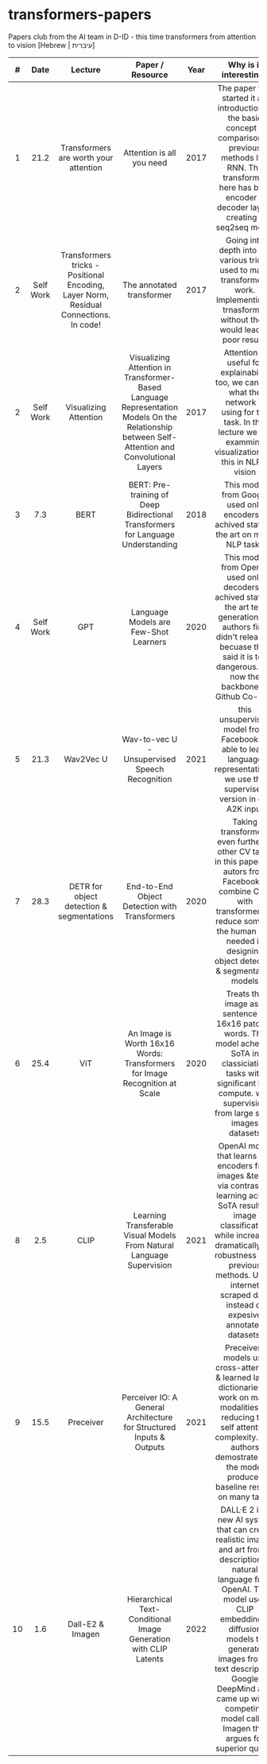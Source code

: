 # transformers-papers
Papers club from the AI team in D-ID  - this time transformers from attention to vision [Hebrew | עיברית]


| # | Date | Lecture | Paper / Resource | Year | Why is it interesting? | Asignee | Recording | Presentation |
|:---:|:---:|:---:|:---:|:---:|:---:|:---:|:---:|:---:|
| 1 | 21.2 | Transformers are worth your attention | Attention is all you need | 2017 | The paper that started it all, introduction to the basic concept & comparison to previous methods like RNN. The transformer here has both encoder & decoder layers creating a seq2seq model | Feldman | zoom (K%32MLKi) | slides |
| 2 | Self Work | Transformers tricks -  Positional Encoding, Layer Norm, Residual Connections. In code! | The annotated transformer | 2017 | Going into depth into the various tricks used to make transformers work. Implementing a trnasformer without them would lead to poor results  | x | x | x |
| 2 | Self Work | Visualizing Attention | Visualizing Attention in Transformer-Based Language Representation Models On the Relationship between Self-Attention and Convolutional Layers  | 2017 | Attention is useful for explainability too, we can see what the network is using for the task. In this lecture we will exammine visualizations of this in NLP & vision | x | x | x |
| 3 | 7.3 | BERT | BERT: Pre-training of Deep Bidirectional Transformers for Language Understanding | 2018 | This model from Google used only encoders & achived state of the art on many NLP tasks | Leon | zoom (LW$8fQ6f) | slides |
| 4 | Self Work | GPT | Language Models are Few-Shot Learners | 2020 | This model from OpenAI used only decoders & achived state of the art text generation. Its authors first didn't release it becuase they said it is too dangerous. It is now the backbone of Github Co-Pilot | x | x | x |
| 5 | 21.3 | Wav2Vec U | Wav-to-vec U - Unsupervised Speech Recognition | 2021 | this unsupervised model from Facebook, is able to learn language representations. we use the supervised version in our A2K input | Feldman | zoom (p.qE+Q59) | slides |
| 7 | 28.3 | DETR for object detection & segmentations | End-to-End Object Detection with Transformers | 2020 | Taking transformers even further to other CV tasks in this paper the autors from FacebookAI combine CNN with transformers to reduce some of the human prio needed in designing object detection & segmentation models | Tal | zoom (17K%NSf3) | slides |
| 6 | 25.4 | ViT | An Image is Worth 16x16 Words: Transformers for Image Recognition at Scale | 2020 | Treats the image as a sentence of 16x16 patches words. The model acheives SoTA in classiciation tasks with significant less compute. with supervision from large scale images datasets | Alon | zoom (ve1VHEM=) | slides |
| 8 | 2.5 | CLIP | Learning Transferable Visual Models From Natural Language Supervision | 2021 | OpenAI model that learns two encoders from images &text & via contrastive learning achive SoTA result on image classification while increasing dramatically the robustness over previous methods. Using internet scraped data instead of expesive annotated datasets. | Amitay | zoom (^a1!1BJf) | slides |
| 9 | 15.5 | Preceiver | Perceiver IO: A General Architecture for Structured Inputs & Outputs | 2021 | Preceivers models use cross-attention & learned latent dictionaries to work on many modalities by reducing the self attention complexity. The authors demostrate that the model produces baseline results on many tasks | Or | zoom (Ba9DQ&Ef) | slides |
| 10 | 1.6 | Dall-E2 & Imagen  | Hierarchical Text-Conditional Image Generation with CLIP Latents | 2022 | DALL·E 2 is a new AI system that can create realistic images and art from a description in natural language from OpenAI. The model uses CLIP embedding & diffusion models to generate images from a text description. Google DeepMind also came up with a competing model called Imagen that argues for superior quality | Tal | zoom () | slides |
